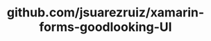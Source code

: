 ---
layout: post
title: github.com/jsuarezruiz/xamarin-forms-goodlooking-UI
categories: link
tags: [انگلیسی, گیت‌هاب, برنامه‌نویسی]
---